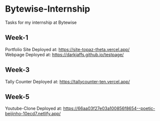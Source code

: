 # Bytewise-Internship
Tasks for my internship at Bytewise

## Week-1
Portfolio Site Deployed at: https://site-topaz-theta.vercel.app/ <br>
Webpage Deployed at: https://darkjaffs.github.io/testpage/ <br>

## Week-3
Tally Counter Deployed at: https://tallycounter-ten.vercel.app/ <br>

## Week-5
Youtube-Clone Deployed at: https://66aa03f27e03a100856f8654--poetic-beijinho-10ecd7.netlify.app/ <br>